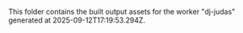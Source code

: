 This folder contains the built output assets for the worker "dj-judas" generated at 2025-09-12T17:19:53.294Z.